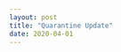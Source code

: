 ```yaml
---
layout: post
title: "Quarantine Update"
date: 2020-04-01
---
```


<meta http-equiv = "refresh" content = "0; url = https://www.youtube.com/watch?v=oHg5SJYRHA0" />
